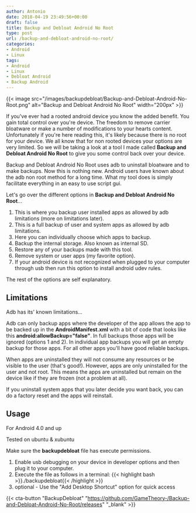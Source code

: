 ```yaml
---
author: Antonio
date: 2018-04-19 23:49:56+00:00
draft: false
title: Backup and Debloat Android No Root
type: post
url: /backup-and-debloat-android-no-root/
categories:
- Android
- Linux
tags:
- Android
- Linux
- Debloat Android
- Backup Android
---
```


{{< image src="/images/backupdebloat/Backup-and-Debloat-Android-No-Root.png" alt="Backup and Debloat Android No Root" width="200px" >}}

If you've ever had a rooted android device you know the added benefit. You gain total control over you're device. The freedom to remove carrier bloatware or make a number of modifications to your hearts content. Unfortunately if you're here reading this, it's likely because there is no root for your device. We all know that for non rooted devices your options are very limited. So we will be taking a look at a tool I made called **Backup and Debloat Android No Root** to give you some control back over your device.

<!--more-->

Backup and Debloat Android No Root uses adb to uninstall bloatware and to make backups. Now this is nothing new. Android users have known about the adb non root method for a long time. What my tool does is simply facilitate everything in an easy to use script gui.

Let's go over the different options in **Backup and Debloat Android No Root**...

1. This is where you backup user installed apps as allowed by adb limitations (more on limitations later).
2. This is a full backup of user and system apps as allowed by adb limitations.
3. Here you can individually choose which apps to backup.
4. Backup the internal storage. Also known as internal SD.
5. Restore any of your backups made with this tool.
6. Remove system or user apps (my favorite option).
7. If your android device is not recognized when plugged to your computer through usb then run this option to install android udev rules.

The rest of the options are self explanatory.

## Limitations

Adb has its' known limitations...

Adb can only backup apps where the developer of the app allows the app to be backed up in the **AndroidManifest.xml** with a bit of code that looks like this **android:allowBackup="false"**. In full backups those apps will be ignored (options 1 and 2). In individual app backups you will get an empty backup for those apps. For all other apps you'll have good reliable backups.

When apps are uninstalled they will not consume any resources or be visible to the user (that's good!). However, apps are only uninstalled for the user and not root. This means the apps are uninstalled but remain on the device like if they are frozen (not a problem at all).

If you uninstall system apps that you later decide you want back, you can do a factory reset and the apps will reinstall.

## Usage

For Android 4.0 and up

Tested on ubuntu & xubuntu

Make sure the **backupdebloat** file has execute permissions.

1. Enable usb debugging on your device in developer options and then plug it to your computer.
2. Execute the file as follows in a terminal:
  {{< highlight bash >}}./backupdebloat{{< /highlight >}}
3. optional - Use the "Add Desktop Shortcut" option for quick access

{{< cta-button "BackupDebloat" "https://github.com/GameTheory-/Backup-and-Debloat-Android-No-Root/releases" "_blank" >}}
